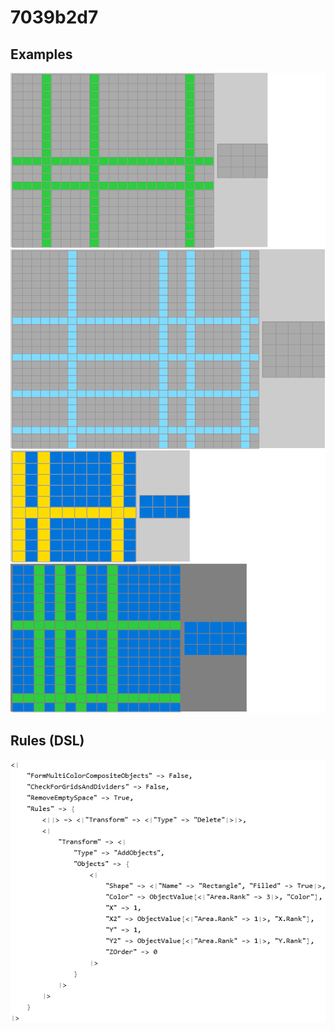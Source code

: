 # 7039b2d7

## Examples

![ARC examples for 7039b2d7](examples.png?raw=true)

## Rules (DSL)

![DSL rules for 7039b2d7](rules.png?raw=true)

